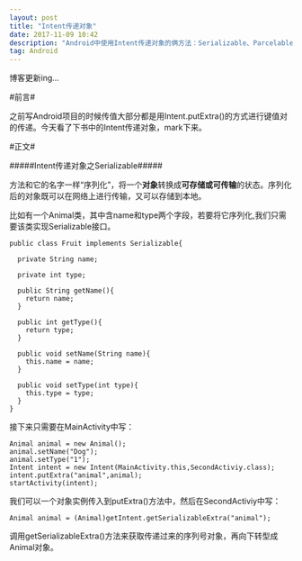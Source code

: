 ```yaml
---
layout: post
title: "Intent传递对象"
date: 2017-11-09 10:42
description: "Android中使用Intent传递对象的俩方法：Serializable、Parcelable"
tag: Android
---
```


博客更新ing...

#前言#

之前写Android项目的时候传值大部分都是用Intent.putExtra()的方式进行键值对的传递。今天看了下书中的Intent传递对象，mark下来。

#正文#

#####Intent传递对象之Serializable#####

方法和它的名字一样“序列化”，将一个**对象**转换成**可存储或可传输**的状态。序列化后的对象既可以在网络上进行传输，又可以存储到本地。

比如有一个Animal类，其中含name和type两个字段，若要将它序列化,我们只需要该类实现Serializable接口。
```
public class Fruit implements Serializable{

  private String name;

  private int type;

  public String getName(){
    return name;
  }

  public int getType(){
    return type;
  }

  public void setName(String name){
    this.name = name;
  }

  public void setType(int type){
    this.type = type;
  }
}
```
接下来只需要在MainActivity中写：
```
Animal animal = new Animal();
animal.setName("Dog");
animal.setType("1");
Intent intent = new Intent(MainActivity.this,SecondActiviy.class);
intent.putExtra("animal",animal);
startActivity(intent);
```
我们可以一个对象实例传入到putExtra()方法中，然后在SecondActiviy中写：
```
Animal animal = (Animal)getIntent.getSerializableExtra("animal");
```
调用getSerializableExtra()方法来获取传递过来的序列号对象，再向下转型成Animal对象。
